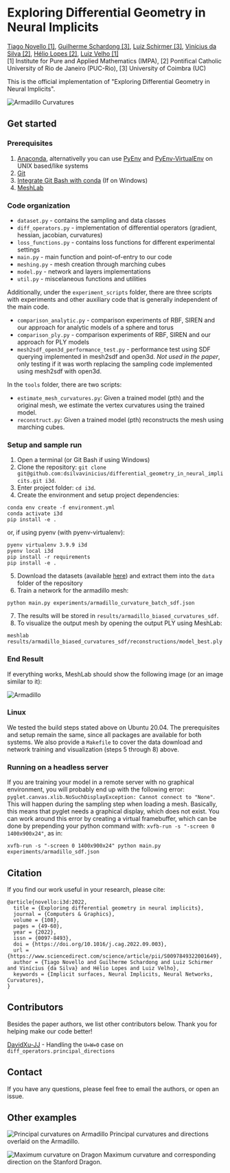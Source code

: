 # Exploring Differential Geometry in Neural Implicits
[Tiago Novello [1]](https://sites.google.com/site/tiagonovellodebrito),
[Guilherme Schardong [3]](https://schardong.github.io/),
[Luiz Schirmer [3]](https://www.lschirmer.com),
[Vinícius da Silva [2]](https://dsilvavinicius.github.io/),
[Hélio Lopes [2]](http://www-di.inf.puc-rio.br/~lopes/),
[Luiz Velho [1]](https://lvelho.impa.br/)
<br>
[1] Institute for Pure and Applied Mathematics (IMPA),
[2] Pontifical Catholic University of Rio de Janeiro (PUC-Rio),
[3] University of Coimbra (UC)

This is the official implementation of "Exploring Differential Geometry in Neural Implicits".

![Armadillo Curvatures](figs/armadillo_curvatures.png)

## Get started

### Prerequisites
1. [Anaconda](https://www.anaconda.com/products/individual#Downloads), alternativelly you can use [PyEnv](https://github.com/pyenv/pyenv) and [PyEnv-VirtualEnv](https://github.com/pyenv/pyenv-virtualenv) on UNIX based/like systems
2. [Git](https://git-scm.com/download)
3. [Integrate Git Bash with conda](https://discuss.codecademy.com/t/setting-up-conda-in-git-bash/534473) (If on Windows)
4. [MeshLab](https://www.meshlab.net/)

### Code organization
* `dataset.py` - contains the sampling and data classes
* `diff_operators.py` - implementation of differential operators (gradient, hessian, jacobian, curvatures)
* `loss_functions.py` - contains loss functions for different experimental settings
* `main.py` - main function and point-of-entry to our code
* `meshing.py` - mesh creation through marching cubes
* `model.py` - network and layers implementations
* `util.py` - miscelaneous functions and utilities

Additionally, under the `experiment_scripts` folder, there are three scripts with experiments and other auxiliary code that is generally independent of the main code.

* `comparison_analytic.py` - comparison experiments of RBF, SIREN and our approach for analytic models of a sphere and torus
* `comparison_ply.py` - comparison experiments of RBF, SIREN and our approach for PLY models
* `mesh2sdf_open3d_performance_test.py` - performance test using SDF querying implemented in mesh2sdf and open3d. _Not used in the paper_, only testing if it was worth replacing the sampling code implemented using mesh2sdf with open3d.

In the `tools` folder, there are two scripts:

* `estimate_mesh_curvatures.py`: Given a trained model (pth) and the original mesh, we estimate the vertex curvatures using the trained model.
* `reconstruct.py`: Given a trained model (pth) reconstructs the mesh using marching cubes.

### Setup and sample run

1. Open a terminal (or Git Bash if using Windows)
2. Clone the repository: `git clone git@github.com:dsilvavinicius/differential_geometry_in_neural_implicits.git i3d`.
3. Enter project folder: `cd i3d`.
4. Create the environment and setup project dependencies:
```
conda env create -f environment.yml
conda activate i3d
pip install -e .
```
or, if using pyenv (with pyenv-virtualenv):
```
pyenv virtualenv 3.9.9 i3d
pyenv local i3d
pip install -r requirements
pip install -e .
```
5. Download the datasets (available [here](https://drive.google.com/file/d/1MxG9nwiuCS6z9vo59NF93brw5DFYflMl/view?usp=sharing)) and extract them into the `data` folder of the repository
6. Train a network for the armadillo mesh:
```
python main.py experiments/armadillo_curvature_batch_sdf.json
```
7. The results will be stored in `results/armadillo_biased_curvatures_sdf`.
8. To visualize the output mesh by opening the output PLY using MeshLab:
```
meshlab results/armadillo_biased_curvatures_sdf/reconstructions/model_best.ply
```

### End Result

If everything works, MeshLab should show the following image (or an image similar to it):

![Armadillo](figs/armadillo.png "Armadillo")

### Linux

We tested the build steps stated above on Ubuntu 20.04. The prerequisites and setup remain the same, since all packages are available for both systems. We also provide a ```Makefile``` to cover the data download and network training and visualization (steps 5 through 8) above.

### Running on a headless server

If you are training your model in a remote server with no graphical environment, you will probably end up with the following error: `pyglet.canvas.xlib.NoSuchDisplayException: Cannot connect to "None"`. This will happen during the sampling step when loading a mesh. Basically, this means that pyglet needs a graphical display, which does not exist. You can work around this error by creating a virtual framebuffer, which can be done by prepending your python command with: `xvfb-run -s "-screen 0 1400x900x24"`, as in:

```{sh}
xvfb-run -s "-screen 0 1400x900x24" python main.py experiments/armadillo_sdf.json
```

## Citation
If you find our work useful in your research, please cite:
```
@article{novello:i3d:2022,
  title = {Exploring differential geometry in neural implicits},
  journal = {Computers & Graphics},
  volume = {108},
  pages = {49-60},
  year = {2022},
  issn = {0097-8493},
  doi = {https://doi.org/10.1016/j.cag.2022.09.003},
  url = {https://www.sciencedirect.com/science/article/pii/S0097849322001649},
  author = {Tiago Novello and Guilherme Schardong and Luiz Schirmer and Vinícius {da Silva} and Hélio Lopes and Luiz Velho},
  keywords = {Implicit surfaces, Neural Implicits, Neural Networks, Curvatures},
}
```

## Contributors
Besides the paper authors, we list other contributors below. Thank you for helping make our code better!

[DavidXu-JJ](https://github.com/DavidXu-JJ) - Handling the `U=W=0` case on `diff_operators.principal_directions`

## Contact
If you have any questions, please feel free to email the authors, or open an issue.

## Other examples
![Principal curvatures on Armadillo](figs/armadillo_princ_curvatures.png "Principal curvatures and directions overlaid on the Armadillo.")
Principal curvatures and directions overlaid on the Armadillo.

![Maximum curvature on Dragon](figs/dragon_max_curvature.png)
Maximum curvature and corresponding direction on the Stanford Dragon.
